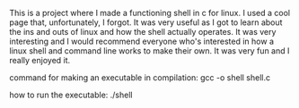 This is a project where I made a functioning shell in c for linux. I used a cool page that, unfortunately, I forgot.
It was very useful as I got to learn about the ins and outs of linux and how the shell actually operates. It was very
interesting and I would recommend everyone who's interested in how a linux shell and command line works to make their
own. It was very fun and I really enjoyed it.

command for making an executable in compilation: gcc -o shell shell.c

how to run the executable: ./shell
